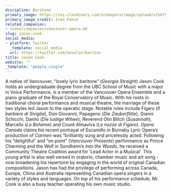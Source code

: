 ```yaml
---
discipline: Baritone
primary_image: https://res.cloudinary.com/schmopera/image/upload/v1567968451/media/2019/09/JasonCook_bnfq2x.jpg
primary_image_credit: Ivan Ponce
related_companies:
- scene/companies/vancouver-opera.md
slug: jason-cook
social_media:
- platform: Twitter
  _template: social_media
  url: https://twitter.com/kavalierbariton
title: Jason Cook
website: ""
_template: "people_single"
---
```

A native of Vancouver, “lovely lyric baritone” (_Georgia Straight_) Jason Cook holds an undergraduate degree from the UBC School of Music with a major in Voice Performance, is a member of the Vancouver Opera Ensemble and a piano graduate of the Royal Conservatory of Music. With his roots in traditional choral performance and musical theatre, the marriage of these two styles led Jason to the operatic stage. Notable roles include Figaro (_Il barbiere di Siviglia_), Don Giovanni, Papageno (_Die Zauberflöte_), Gianni Schicchi, Danilo (_Die lustige Witwe_), Reverend Olin Blitch (_Susannah_), Marcello (_La Bohème_) and Count Almaviva (_Le nozze di Figaro_). _Opera Canada_ claims his recent portrayal of Escamillo in Burnaby Lyric Opera’s production of _Carmen_ was “brilliantly sung and pricelessly acted. Following his “delightful” and “on point” (_Vancouver Presents_) performance as Prince Charming and the Wolf in Sondheim’s _Into the Woods_, he received a Community Theatre Coalition award for ‘Lead Actor in a Musical’. This young artist is also well versed in oratorio, chamber music and art song - now broadening his repertoire by engaging in the world of original Canadian compositions. Jason has had the privilege of performing across Canada, Europe, China and Australia representing Canadian opera singers in a variety of styles and languages. On top of his performance schedule, Mr. Cook is also a busy teacher operating his own music studio.